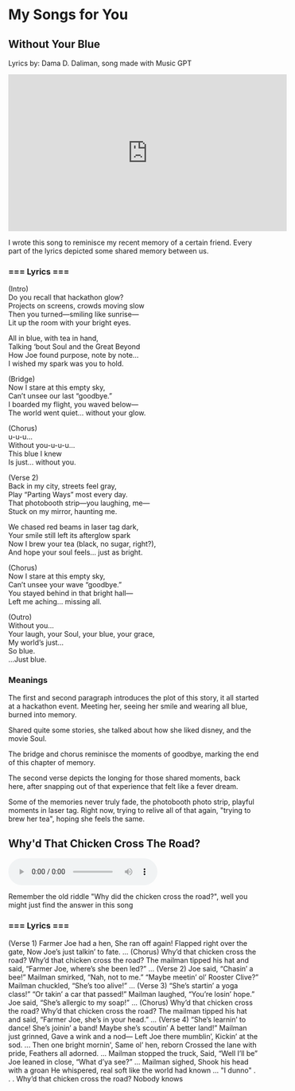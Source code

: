 # My Songs for You

## Without Your Blue
Lyrics by: Dama D. Daliman, song made with Music GPT

<iframe width="560" height="315" src="https://www.youtube.com/embed/5CtVuWuGsQY?si=r_toHeO9pnUhZTT_" title="YouTube video player" frameborder="0" allow="accelerometer; autoplay; clipboard-write; encrypted-media; gyroscope; picture-in-picture; web-share" referrerpolicy="strict-origin-when-cross-origin" allowfullscreen></iframe>

I wrote this song to reminisce my recent memory of a certain friend. Every part of the lyrics depicted some shared memory between us.

### <strong> === Lyrics === </strong>

(Intro)</br>
Do you recall that hackathon glow?</br>
Projects on screens, crowds moving slow</br>
Then you turned—smiling like sunrise—</br>
Lit up the room with your bright eyes.</br>

All in blue, with tea in hand,</br>
Talking ‘bout Soul and the Great Beyond</br>
How Joe found purpose, note by note…</br>
I wished my spark was you to hold.</br>

(Bridge)</br>
Now I stare at this empty sky,</br>
Can’t unsee our last “goodbye.”</br>
I boarded my flight, you waved below—</br>
The world went quiet… without your glow.</br>

(Chorus)</br>
u-u-u…</br>
Without you-u-u-u…</br>
This blue I knew</br>
Is just… without you.</br>

(Verse 2)</br>
Back in my city, streets feel gray,</br>
Play “Parting Ways” most every day.</br>
That photobooth strip—you laughing, me—</br>
Stuck on my mirror, haunting me.</br>

We chased red beams in laser tag dark,</br>
Your smile still left its afterglow spark</br>
Now I brew your tea (black, no sugar, right?),</br>
And hope your soul feels… just as bright.</br>

(Chorus) </br>
Now I stare at this empty sky,</br>
Can’t unsee your wave “goodbye.”</br>
You stayed behind in that bright hall—</br>
Left me aching… missing all.</br>

(Outro)</br>
Without you…</br>
Your laugh, your Soul, your blue, your grace,</br>
My world’s just…</br>
So blue.</br>
...Just blue.</br>

### Meanings
The first and second paragraph introduces the plot of this story, it all started at a hackathon event. Meeting her, seeing her smile and wearing all blue, burned into memory.

Shared quite some stories, she talked about how she liked disney, and the movie Soul.

The bridge and chorus reminisce the moments of goodbye, marking the end of this chapter of memory.

The second verse depicts the longing for those shared moments, back here, after snapping out of that experience that felt like a fever dream.

Some of the memories never truly fade, the photobooth photo strip, playful moments in laser tag. Right now, trying to relive all of that again, "trying to brew her tea", hoping she feels the same.

## Why'd That Chicken Cross The Road?

![Audio](https://raw.githubusercontent.com/RunningPie/why_the_chicken_cross_the_road.mp3)

Remember the old riddle "Why did the chicken cross the road?", well you might just find the answer in this song

### <strong> === Lyrics === </strong>
(Verse 1)
Farmer Joe had a hen,
She ran off again!
Flapped right over the gate,
Now Joe’s just talkin’ to fate.
...
(Chorus)
Why’d that chicken cross the road?
Why’d that chicken cross the road?
The mailman tipped his hat and said,
“Farmer Joe, where’s she been led?”
...
(Verse 2)
Joe said, “Chasin’ a bee!”
Mailman smirked, “Nah, not to me.”
“Maybe meetin’ ol’ Rooster Clive?”
Mailman chuckled, “She’s too alive!”
...
(Verse 3)
“She’s startin’ a yoga class!”
“Or takin’ a car that passed!”
Mailman laughed, “You’re losin’ hope.”
Joe said, “She’s allergic to my soap!”
...
(Chorus)
Why’d that chicken cross the road?
Why’d that chicken cross the road?
The mailman tipped his hat and said,
“Farmer Joe, she’s in your head.”
...
(Verse 4)
“She’s learnin’ to dance!
She’s joinin’ a band!
Maybe she’s scoutin’
A better land!”
Mailman just grinned,
Gave a wink and a nod—
Left Joe there mumblin’,
Kickin’ at the sod.
...
Then one bright mornin',
Same ol’ hen, reborn
Crossed the lane with pride,
Feathers all adorned.
...
Mailman stopped the truck,
Said, “Well I’ll be”
Joe leaned in close,
“What d’ya see?”
...
Mailman sighed,
Shook his head with a groan
He whispered, real soft
like the world had known
...
"I dunno"
.
.
.
Why’d that chicken cross the road?
Nobody knows


